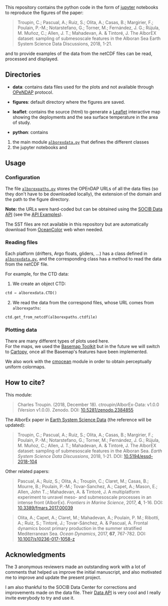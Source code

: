 This repository contains the python code in the form of [jupyter](https://jupyter.org/) notebooks to reproduce the figures of the paper:

> Troupin, C.; Pascual, A.; Ruiz, S.; Olita, A.; Casas, B.; Margirier, F.; Poulain, P.-M.; Notarstefano, G.; Torner, M.; Fernández, J. G.; Rújula, M. Muñoz, C.; Allen, J. T.; Mahadevan, A. & Tintoré, J. The AlborEX dataset: sampling of submesoscale features in the Alboran Sea Earth System Science Data Discussions, 2018, 1-21.

and to provide examples of the data from the netCDF files can be read, processed and displayed.

## Directories

* __data__: contains data files used for the plots and not available through [OPeNDAP](https://www.opendap.org/) protocol.

* __figures__: default directory where the figures are saved.

* __leaflet__: contains the source (html) to generate a [Leaflet](https://leafletjs.com/) interactive map showing the deployments and the sea surface temperature in the area of study.

* __python__: contains
1. the main module [`alborexdata.py`](./python/alborexdata.py) that defines the different classes
2. the jupyter notebooks and

## Usage

### Configuration

The file [`alborexpaths.py`](./python/alborexpaths.py) stores the OPEnDAP URLs of all the data files (so they don't have to be downloaded locally), the extension of the domain and the path to the figure directory.

__Note:__ the URLs were hard-coded but can be obtained using the [SOCIB Data API](http://api.socib.es/home/) (see the [API Examples](https://github.com/socib/API_examples)).

The SST files are not available in this repository but are automatically download from [OceanColor](http://oceancolor.gsfc.nasa.gov/) web when needed.

### Reading files

Each platform (drifters, Argo floats, gliders, ...) has a class defined in [`alborexdata.py`](./python/alborexdata.py), and the corresponding class has a method to read the data from the netCDF file.

For example, for the CTD data:
1. We create an object CTD:
```python
ctd = alborexdata.CTD()
```
2. We read the data from the correspond files, whose URL comes from `alborexpaths`:
```python
ctd.get_from_netcdf(alborexpaths.ctdfile)
```

### Plotting data

There are many different types of plots used here.     
For the maps, we used the [Basemap Toolkit](https://matplotlib.org/basemap/) but in the future we will switch to [Cartopy](https://scitools.org.uk/cartopy/docs/latest/), once all the Basemap's features have been implemented.

We also work with the [cmocean](https://matplotlib.org/cmocean/) module in order to obtain perceptually uniform colormaps.

## How to cite?

This module:

> Charles Troupin. (2018, December 18). ctroupin/AlborEx-Data: v1.0.0 (Version v1.0.0). Zenodo. DOI: [10.5281/zenodo.2384855](http://doi.org/10.5281/zenodo.2384855)

The AlborEx paper in [Earth System Science Data](https://www.earth-system-science-data.net/) (the reference will be updated):

> Troupin, C.; Pascual, A.; Ruiz, S.; Olita, A.; Casas, B.; Margirier, F.; Poulain, P.-M.; Notarstefano, G.; Torner, M.; Fernández, J. G.; Rújula, M. Muñoz, C.; Allen, J. T.; Mahadevan, A. & Tintoré, J. The AlborEX dataset: sampling of submesoscale features in the Alboran Sea. *Earth System Science Data Discussions*, 2018, 1-21. DOI: [10.5194/essd-2018-104](https://doi.org/10.5194/essd-2018-104)

Other related papers:

> Pascual, A.; Ruiz, S.; Olita, A.; Troupin, C.; Claret, M.; Casas, B.; Mourre, B.; Poulain, P.-M.; Tovar-Sanchez, A.; Capet, A.; Mason, E.; Allen, John T..; Mahadevan, A. & Tintoré, J. A multiplatform experiment to unravel meso- and submesoscale processes in an intense front (AlborEx). *Frontiers in Marine Science*, 2017, **4**, 1-16. DOI: [10.3389/fmars.2017.00039](https://doi.org/10.3389/fmars.2017.00039)

> Olita, A.; Capet, A.; Claret, M.; Mahadevan, A.; Poulain, P. M.; Ribotti, A.; Ruiz, S.; Tintoré, J.; Tovar-Sánchez, A. & Pascual, A. Frontal dynamics boost primary production in the summer stratified Mediterranean Sea. *Ocean Dynamics*, 2017, **67**, 767-782. DOI: [10.1007/s10236-017-1058-z](https://doi.org/10.1007/s10236-017-1058-z)


## Acknowledgments

The 3 anonymous reviewers made an outstanding work with a lot of comments that helped us improve
the initial manuscript, and also motivated me to improve and update the present project.

I am also thankful to the SOCIB Data Center for corrections and improvements made on the
data file. Their [Data API](http://api.socib.es/home/) is very cool and I really invite everybody to try and use it.  
